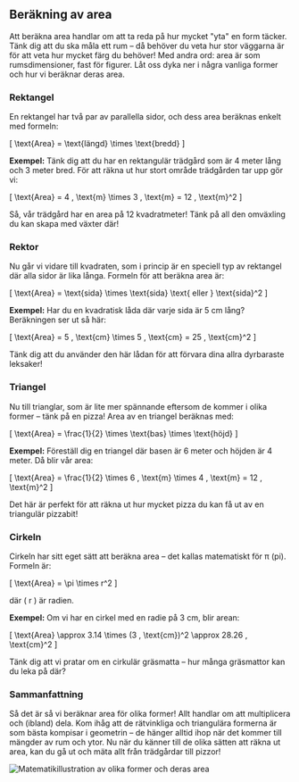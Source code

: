 ## Beräkning av area
Att beräkna area handlar om att ta reda på hur mycket "yta" en form täcker. Tänk dig att du ska måla ett rum – då behöver du veta hur stor väggarna är för att veta hur mycket färg du behöver! Med andra ord: area är som rumsdimensioner, fast för figurer. Låt oss dyka ner i några vanliga former och hur vi beräknar deras area.

### Rektangel
En rektangel har två par av parallella sidor, och dess area beräknas enkelt med formeln:

\[ \text{Area} = \text{längd} \times \text{bredd} \]

**Exempel:** Tänk dig att du har en rektangulär trädgård som är 4 meter lång och 3 meter bred. För att räkna ut hur stort område trädgården tar upp gör vi:

\[ \text{Area} = 4 \, \text{m} \times 3 \, \text{m} = 12 \, \text{m}^2 \]

Så, vår trädgård har en area på 12 kvadratmeter! Tänk på all den omväxling du kan skapa med växter där!

### Rektor
Nu går vi vidare till kvadraten, som i princip är en speciell typ av rektangel där alla sidor är lika långa. Formeln för att beräkna area är:

\[ \text{Area} = \text{sida} \times \text{sida} \text{ eller } \text{sida}^2 \]

**Exempel:** Har du en kvadratisk låda där varje sida är 5 cm lång? Beräkningen ser ut så här:

\[ \text{Area} = 5 \, \text{cm} \times 5 \, \text{cm} = 25 \, \text{cm}^2 \]

Tänk dig att du använder den här lådan för att förvara dina allra dyrbaraste leksaker!

### Triangel
Nu till trianglar, som är lite mer spännande eftersom de kommer i olika former – tänk på en pizza! Area av en triangel beräknas med:

\[ \text{Area} = \frac{1}{2} \times \text{bas} \times \text{höjd} \]

**Exempel:** Föreställ dig en triangel där basen är 6 meter och höjden är 4 meter. Då blir vår area:

\[ \text{Area} = \frac{1}{2} \times 6 \, \text{m} \times 4 \, \text{m} = 12 \, \text{m}^2 \]

Det här är perfekt för att räkna ut hur mycket pizza du kan få ut av en triangulär pizzabit!

### Cirkeln
Cirkeln har sitt eget sätt att beräkna area – det kallas matematiskt för π (pi). Formeln är:

\[ \text{Area} = \pi \times r^2 \]

där \( r \) är radien.

**Exempel:** Om vi har en cirkel med en radie på 3 cm, blir arean:

\[ \text{Area} \approx 3.14 \times (3 \, \text{cm})^2 \approx 28.26 \, \text{cm}^2 \]

Tänk dig att vi pratar om en cirkulär gräsmatta – hur många gräsmattor kan du leka på där?

### Sammanfattning
Så det är så vi beräknar area för olika former! Allt handlar om att multiplicera och (ibland) dela. Kom ihåg att de rätvinkliga och triangulära formerna är som bästa kompisar i geometrin – de hänger alltid ihop när det kommer till mängder av rum och ytor. Nu när du känner till de olika sätten att räkna ut area, kan du gå ut och mäta allt från trädgårdar till pizzor!

![Matematikillustration av olika former och deras area](https://example.com/geometriska_former_area_illustration.png)